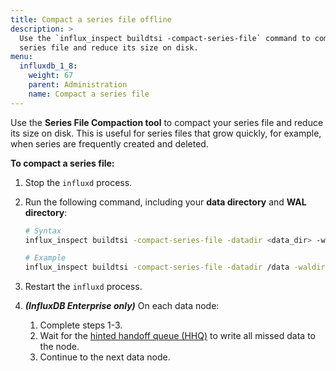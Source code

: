 ```yaml
---
title: Compact a series file offline
description: >
  Use the `influx_inspect buildtsi -compact-series-file` command to compact your
  series file and reduce its size on disk.
menu:
  influxdb_1_8:
    weight: 67
    parent: Administration
    name: Compact a series file
---
```


Use the **Series File Compaction tool** to compact your series file and reduce its size on disk.
This is useful for series files that grow quickly, for example, when series are frequently created and deleted.

**To compact a series file:**

1.  Stop the `influxd` process.

2.  Run the following command, including your **data directory** and **WAL directory**:

    ```sh
    # Syntax
    influx_inspect buildtsi -compact-series-file -datadir <data_dir> -waldir <wal_dir>

    # Example
    influx_inspect buildtsi -compact-series-file -datadir /data -waldir /wal
    ```

3. Restart the `influxd` process.

4. **_(InfluxDB Enterprise only)_** On each data node:
    1. Complete steps 1-3.
    2. Wait for the [hinted handoff queue (HHQ)](/enterprise_influxdb/latest/concepts/clustering/#hinted-handoff)
       to write all missed data to the node.
    3. Continue to the next data node.
